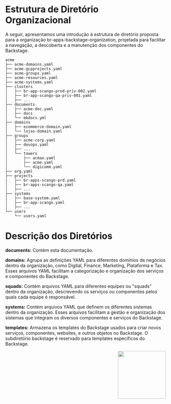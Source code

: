 # Estrutura de Diretório Organizacional

A seguir, apresentamos uma introdução à estrutura de diretório proposta para a organização br-apps-backstage-organization, projetada para facilitar a navegação, a descoberta e a manutenção dos componentes do Backstage.

```
acme
├── acme-domains.yaml
├── acme-gcpprojects.yaml
├── acme-groups.yaml
├── acme-resources.yaml
├── acme-systems.yaml
├── clusters
│   ├── br-app-scango-prod-priv-002.yaml
│   ├── br-app-scango-qa-priv-001.yaml
│   ├── ...
├── documents
│   ├── acme-doc.yaml
│   ├── docs
│   └── mkdocs.yml
├── domains
│   ├── ecommerce-domain.yaml
│   └── lojas-domain.yaml
├── groups
│   ├── acme-corp.yaml
│   ├── devops.yaml
│   ├── ...
│   └── towers
│       ├── acmao.yaml
│       ├── acme.yaml
│       └── digicomm.yaml
├── org.yaml
├── projects
│   ├── br-apps-scango-prd.yaml
│   ├── br-apps-scango-qa.yaml
│   ├── ...
├── systems
│   ├── base-system.yaml
│   ├── br-app-scango.yaml
│   ├── ...
└── users
    └── users.yaml
```

# Descrição dos Diretórios

**documents:** Contém esta documentação.

**domains:** Agrupa as definições YAML para diferentes domínios de negócios dentro da organização, como Digital, Finance, Marketing, Plataforma e Tax. Esses arquivos YAML facilitam a categorização e organização dos serviços e componentes do Backstage.

**squads:** Contém arquivos YAML para diferentes equipes ou "squads" dentro da organização, descrevendo os serviços ou componentes pelos quais cada equipe é responsável.

**systems:** Contém arquivos YAML que definem os diferentes sistemas dentro da organização. Esses arquivos facilitam a gestão e organização dos sistemas que integram os diversos componentes e serviços do Backstage.

**templates:** Armazena os templates do Backstage usados para criar novos serviços, componentes, websites, e outros objetos no Backstage. O subdiretório backstage é reservado para templates específicos do Backstage.



<img align="right" width="150" height="150" src="https://backstage.cloud.acme.com.br/static/acme_branco.895b1e3e..png">